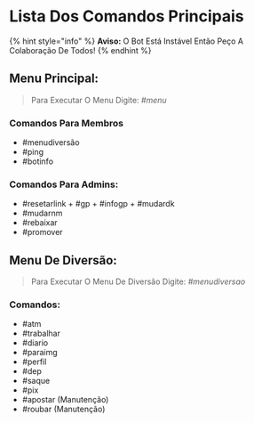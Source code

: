# Lista Dos Comandos Principais

{% hint style="info" %}
**Aviso:** O Bot Está Instável Então Peço A Colaboração De Todos!
{% endhint %}

## Menu Principal:
> Para Executar O Menu Digite: *#menu*

### Comandos Para Membros 
+ #menudiversão
+ #ping
+ #botinfo

### Comandos Para Admins:
+ #resetarlink
+️ #gp
+️ #infogp
+️ #mudardk
+ #mudarnm
+ #rebaixar
+ #promover


## Menu De Diversão:
> Para Executar O Menu De Diversão Digite: *#menudiversao*

### Comandos:
+ #atm
+ #trabalhar
+ #diario
+ #paraimg
+ #perfil
+ #dep
+ #saque
+ #pix
+ #apostar (Manutenção)
+ #roubar (Manutenção)